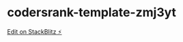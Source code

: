 # codersrank-template-zmj3yt

[Edit on StackBlitz ⚡️](https://stackblitz.com/edit/codersrank-template-zmj3yt)